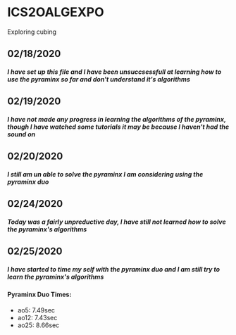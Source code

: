 # ICS2OALGEXPO
Exploring cubing

<h2>
02/18/2020
 

##### I have set up this file and I have been unsuccsessfull at learning how to use the pyraminx so far and don't understand it's algorithms

## 02/19/2020

##### I have not made any progress in learning the algorithms of the pyraminx, though I have watched some tutorials it may be because I haven't had the sound on

## 02/20/2020

##### I still am un able to solve the pyraminx I am considering using the pyraminx duo

## 02/24/2020

##### Today was a fairly unpreductive day, I have still not learned how to solve the pyraminx's algorithms

## 02/25/2020

##### I have started to time my self with the pyraminx duo and I am still try to learn the pyraminx's algorithms
#### Pyraminx Duo Times:
* ao5: 7.49sec
* ao12: 7.43sec
* ao25: 8.66sec
